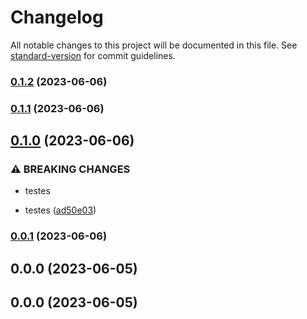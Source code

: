 # Changelog

All notable changes to this project will be documented in this file. See [standard-version](https://github.com/conventional-changelog/standard-version) for commit guidelines.

### [0.1.2](https://github.com/FabianaTavares/curso-docker-devs/compare/v0.1.1...v0.1.2) (2023-06-06)

### [0.1.1](https://github.com/FabianaTavares/curso-docker-devs/compare/v0.1.0...v0.1.1) (2023-06-06)

## [0.1.0](https://github.com/FabianaTavares/curso-docker-devs/compare/v0.0.1...v0.1.0) (2023-06-06)


### ⚠ BREAKING CHANGES

* testes

* testes ([ad50e03](https://github.com/FabianaTavares/curso-docker-devs/commit/ad50e03d16129a0f99b1e00f3adcc98cfd0bd22d))

### [0.0.1](https://github.com/FabianaTavares/curso-docker-devs/compare/v0.0.0...v0.0.1) (2023-06-06)

## 0.0.0 (2023-06-05)

## 0.0.0 (2023-06-05)
